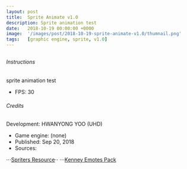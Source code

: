 ```yaml
---
layout: post
title:  Sprite Animate v1.0
description: Sprite animation test
date:   2018-10-19 00:00:00 +0000
image:  '/images/post/2018-10-19-sprite-animate-v1.0/thumnail.png'
tags:   [graphic engine, sprite, v1.0]
---
```


<canvas id="gameScreen" width="640px" height="400px" tabindex="1"></canvas>
---
###### Instructions
sprite animation test
- FPS: 30

###### Credits
Development: HWANYONG YOO (UHD)
- Game engine: (none)
- Published: Sep 20, 2018
- Sources:

⋅⋅⋅[Spriters Resource](https://www.spriters-resource.com/)⋅⋅
⋅⋅⋅[Kenney Emotes Pack](https://www.kenney.nl/assets/emotes-pack)